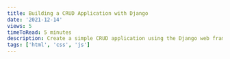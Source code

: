 ```yaml
---
title: Building a CRUD Application with Django
date: '2021-12-14'
views: 5
timeToRead: 5 minutes
description: Create a simple CRUD application using the Django web framework. This is just extra text to make this sentence go into two paragraphs instead of one. Have a good day!
tags: ['html', 'css', 'js']
---
```

